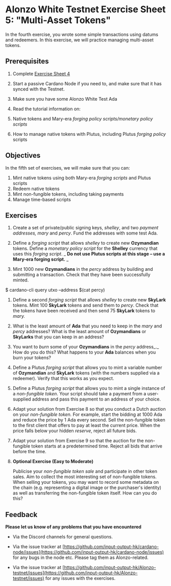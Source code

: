 
# Alonzo White Testnet Exercise Sheet 5: "Multi-Asset Tokens"


In the fourth exercise, you wrote some simple transactions using datums and redeemers. In this exercise, we will practice managing multi-asset tokens.

## Prerequisites ##

1. Complete [Exercise Sheet 4](4_Alonzo-white-exercise-4.md)

2. Start a passive Cardano Node if you need to, and make sure that it has synced with the Testnet.

3. Make sure you have some Alonzo White Test Ada

1. Read the tutorial information on:

  1. Native tokens and Mary-era _forging policy scripts/monetary policy scripts_
  2. How to manage native tokens with Plutus, including Plutus _forging policy_ scripts

## Objectives ##

In the fifth set of exercises, we will make sure that you can:

1. Mint native tokens using both Mary-era _forging scripts_ and Plutus scripts
2. Redeem native tokens
3. Mint non-fungible tokens, including taking payments
4. Manage time-based scripts

## Exercises ##

1. Create a set of private/public signing keys, _shelley_, and two _payment addresses, mary_ and _percy_. Fund the addresses with some test Ada.

1. Define a _forging script_ that allows _shelley_ to create new **Ozymandian** tokens. Define a _monetary policy script_ for the **Shelley** currency that uses this _forging script_. _ **Do not use Plutus scripts at this stage – use a Mary-era forging script.** _

1. Mint 1000 new **Ozymandians** in the _percy_ address by building and submitting a transaction. Check that they have been successfully minted.

$ cardano-cli query utxo –address $(cat percy)

1. Define a second _forging script_ that allows _shelley_ to create new **SkyLark** tokens. Mint 100 **SkyLark** tokens and send them to _percy_. Check that the tokens have been received and then send 75 **SkyLark** tokens to _mary._

1. What is the least amount of **Ada** that you need to keep in the _mary_ and _percy_ addresses? What is the least amount of **Ozymandians** or **SkyLarks** that you can keep in an address?

1. You want to _burn_ some of your **Ozymandians** in the _percy_ address_._ How do you do this? What happens to your **Ada** balances when you burn your tokens?

1. Define a Plutus _forging script_ that allows you to mint a variable number of **Ozymandian** and **SkyLark** tokens (with the numbers supplied via a redeemer). Verify that this works as you expect.

1. Define a Plutus _forging script_ that allows you to mint a single instance of a _non-fungible token_. Your script should take a payment from a user-supplied address and pass this payment to an address of your choice.

1. Adapt your solution from Exercise 8 so that you conduct a Dutch auction on your _non-fungible token._ For example, start the bidding at 1000 Ada and reduce the price by 1 Ada every second. Sell the non-fungible token to the first client that offers to pay at least the current price. When the price falls below your hidden _reserve_, reject all future bids.

1. Adapt your solution from Exercise 9 so that the auction for the non-fungible token starts at a predetermined time. Reject all bids that arrive before the time.

1. **Optional Exercise (Easy to Moderate)**

	Publicise your _non-fungible token sale_ and participate in other token sales. Aim to collect the most interesting set of non-fungible tokens. When selling your tokens, you may want to record some metadata on the chain (e.g. representing a digital image or the purchaser&#39;s identity) as well as transferring the non-fungible token itself. How can you do this?

## Feedback


**Please let us know of any problems that you have encountered**

- Via the Discord channels for general questions.

- Via the issue tracker at [https://github.com/input-output-hk/cardano-node/issues](https://github.com/input-output-hk/cardano-node/issues) for any bugs in the node etc.  Please tag them as Alonzo-related.

- Via the issue tracker at [https://github.com/input-output-hk/Alonzo-testnet/issues](https://github.com/input-output-hk/Alonzo-testnet/issues) for any issues with the exercises.


